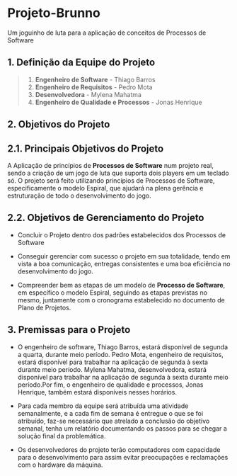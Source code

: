 # **Projeto-Brunno**

Um joguinho de luta para a aplicação de conceitos de Processos de Software

## **1. Definição da Equipe do Projeto**

> 1. **Engenheiro de Software** - Thiago Barros
> 2. **Engenheiro de Requisitos** - Pedro Mota
> 3. **Desenvolvedora** - Mylena Mahatma
> 4. **Engenheiro de Qualidade e Processos** - Jonas Henrique

## **2. Objetivos do Projeto**

## **2.1. Principais Objetivos do Projeto**

A Aplicação de princípios de **Processos de Software** num projeto real, sendo a criação de um jogo de luta que suporta dois players em um teclado só. O projeto será feito utilizando princípios de Processos de Software, especificamente o modelo Espiral, que ajudará na plena gerência e estruturação de todo o desenvolvimento do jogo.

## **2.2. Objetivos de Gerenciamento do Projeto**

- Concluir o Projeto dentro dos padrões estabelecidos dos Processos de Software

- Conseguir gerenciar com sucesso o projeto em sua totalidade, tendo em vista a boa comunicação, entregas consistentes e uma boa eficiência no desenvolvimento do jogo.

- Compreender bem as etapas de um modelo de **Processo de Software**, em específico o modelo Espiral, seguindo as etapas previstas no mesmo, juntamente com o cronograma estabelecido no documento de Plano de Projetos.

## **3. Premissas para o Projeto**

- O engenheiro de software, Thiago Barros, estará disponível de segunda a quarta, durante meio período. Pedro Mota, engenheiro de requisitos, estará disponível para trabalhar na aplicação de segunda à sexta durante meio período. Mylena Mahatma, desenvolvedora, estará disponível para trabalhar na aplicação de segunda à sexta durante meio período.Por fim, o engenheiro de qualidade e processos, Jonas Henrique, também estará disponíveis nesses horários.

- Para cada membro da equipe será atribuída uma atividade semanalmente, e a cada fim de semana é entregue o que se foi atribuído, faz-se necessário que atrelado a conclusão do objetivo semanal, tenha um relatório documentando os passos para se chegar a solução final da problemática.

- Os desenvolvedores do projeto terão computadores com capacidade para o desenvolvimento para assim evitar preocupações e reclamações com o hardware da máquina.
